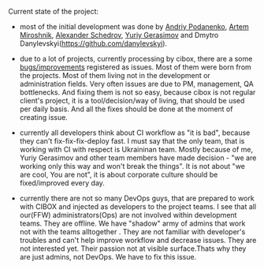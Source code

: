 Current state of the project:
- most of the initial development was done by [Andriy Podanenko](https://github.com/podarok), [Artem Miroshnik](https://github.com/M1r1k), [Alexander Schedrov](https://github.com/Sanchiz), [Yuriy Gerasimov](https://github.com/ygerasimov) and Dmytro Danylevskyi(https://github.com/danylevskyi).

- due to a lot of projects, currently processing by cibox, there are a some [bugs/improvements](https://github.com/cibox/cibox/issues) registered as issues. Most of them were born from the projects. Most of them living not in the development or administration fields. Very often issues are due to PM, management, QA bottlenecks. And fixing them is not so easy, because cibox is not regular client's project, it is a tool/decision/way of living, that should be used per daily basis. And all the fixes should be done at the moment of creating issue.

- currently all developers think about CI workflow as "it is bad", because they can't fix-fix-fix-deploy fast. I must say that the only team, that is working with CI with respect is Ukraininan team. Mostly because of me, Yuriy Gerasimov and other team members have made decision - "we are working only this way and won't break the things". It is not about "we are cool, You are not", it is about corporate culture should be fixed/improved every day.

- currently there are not so many DevOps guys, that are prepared to work with CIBOX and injected as developers to the project teams. I see that all our(FFW) administrators(Ops) are not involved within development teams. They are offline. We have "shadow" army of admins that work not with the teams alltogether . They are not familiar with developer's troubles and can't help improve workflow and decrease issues. They are not interested yet. Their passion not at visible surface.Thats why they are just admins, not DevOps. We have to fix this issue.